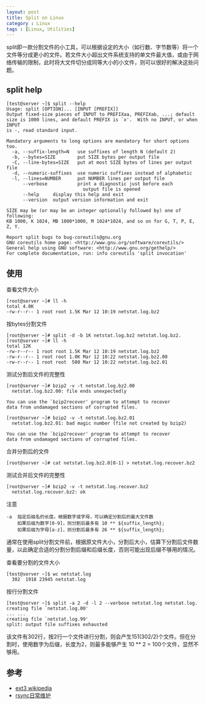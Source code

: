 ```yaml
---
layout: post
title: Split on Linux
category : Linux
tags : [Linux, Utilities]
---
```


split即一款分割文件的小工具，可以根据设定的大小（如行数、字节数等）将一个文件等分成更小的文件。若文件大小超出文件系统支持的单文件最大值，或由于网络传输的限制，此时将大文件切分成同等大小的小文件，则可以很好的解决这些问题。

## split help

	[test@server ~]$ split --help
	Usage: split [OPTION]... [INPUT [PREFIX]]
	Output fixed-size pieces of INPUT to PREFIXaa, PREFIXab, ...; default
	size is 1000 lines, and default PREFIX is `x'.  With no INPUT, or when INPUT
	is -, read standard input.
	
	Mandatory arguments to long options are mandatory for short options too.
	  -a, --suffix-length=N   use suffixes of length N (default 2)
	  -b, --bytes=SIZE        put SIZE bytes per output file
	  -C, --line-bytes=SIZE   put at most SIZE bytes of lines per output file
	  -d, --numeric-suffixes  use numeric suffixes instead of alphabetic
	  -l, --lines=NUMBER      put NUMBER lines per output file
	      --verbose           print a diagnostic just before each
	                            output file is opened
	      --help     display this help and exit
	      --version  output version information and exit
	
	SIZE may be (or may be an integer optionally followed by) one of following:
	KB 1000, K 1024, MB 1000*1000, M 1024*1024, and so on for G, T, P, E, Z, Y.
	
	Report split bugs to bug-coreutils@gnu.org
	GNU coreutils home page: <http://www.gnu.org/software/coreutils/>
	General help using GNU software: <http://www.gnu.org/gethelp/>
	For complete documentation, run: info coreutils 'split invocation'

## 使用
查看文件大小

	[root@server ~]# ll -h
	total 4.0K
	-rw-r--r-- 1 root root 1.5K Mar 12 10:19 netstat.log.bz2

按bytes分割文件

	[root@server ~]# split -d -b 1K netstat.log.bz2 netstat.log.bz2.
	[root@server ~]# ll -h
	total 12K
	-rw-r--r-- 1 root root 1.5K Mar 12 10:19 netstat.log.bz2
	-rw-r--r-- 1 root root 1.0K Mar 12 10:22 netstat.log.bz2.00
	-rw-r--r-- 1 root root  500 Mar 12 10:22 netstat.log.bz2.01

测试分割后文件的完整性

	[root@server ~]# bzip2 -v -t netstat.log.bz2.00 
	  netstat.log.bz2.00: file ends unexpectedly
	
	You can use the `bzip2recover' program to attempt to recover
	data from undamaged sections of corrupted files.
	
	[root@server ~]# bzip2 -v -t netstat.log.bz2.01 
	  netstat.log.bz2.01: bad magic number (file not created by bzip2)
	
	You can use the `bzip2recover' program to attempt to recover
	data from undamaged sections of corrupted files.
	
合并分割后的文件

	[root@server ~]# cat netstat.log.bz2.0[0-1] > netstat.log.recover.bz2

测试合并后文件的完整性

	[root@server ~]# bzip2 -v -t netstat.log.recover.bz2 
	  netstat.log.recover.bz2: ok

注意

	-a  指定后缀名的长度。根据数字或字母，可以确定分割后的最大文件数
		如果后缀为数字[0-9]，则分割后最多有 10 ** ${suffix_length};
		如果后缀为字母[a-z]，则分割后最多有 26 ** ${suffix_length};

通常在使用split分割文件前，根据原文件大小，分割后大小，估算下分割后文件数量，以此确定合适的分割分割后缀和后缀长度，否则可能出现后缀不够用的情况。

查看要分割的文件大小

	[test@server ~]$ wc netstat.log 
	  302  1918 23945 netstat.log

按行分割文件

	[test@server ~]$ split -a 2 -d -l 2 --verbose netstat.log netstat.log.
	creating file `netstat.log.00'
	... ...
	creating file `netstat.log.99'
	split: output file suffixes exhausted

该文件有302行，按2行一个文件进行分割，则会产生151(302/2)个文件。但在分割时，使用数字为后缀，长度为2，则最多能够产生 10 ** 2 = 100个文件，显然不够用。

## 参考

* [ext3 wikipedia](http://en.wikipedia.org/wiki/Ext3)
* [rsync日常维护](http://www.dylanninin.com/blog/2012/10/rsync-maintenance-info.html)
